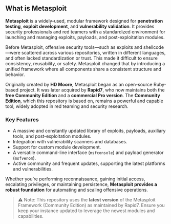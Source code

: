 ## What is Metasploit

**Metasploit** is a widely-used, modular framework designed for **penetration testing**, **exploit development**, and **vulnerability validation**. It provides security professionals and red teamers with a standardized environment for launching and managing exploits, payloads, and post-exploitation modules.

Before Metasploit, offensive security tools—such as exploits and shellcode—were scattered across various repositories, written in different languages, and often lacked standardization or trust. This made it difficult to ensure consistency, reusability, or safety. Metasploit changed that by introducing a unified framework where all components share a consistent structure and behavior.

Originally created by **HD Moore**, Metasploit began as an open-source Ruby-based project. It was later acquired by **Rapid7**, who now maintains both the **free Community Edition** and a **commercial Pro version**. The **Community Edition**, which this repository is based on, remains a powerful and capable tool, widely adopted in red teaming and security research.

### Key Features

- A massive and constantly updated library of exploits, payloads, auxiliary tools, and post-exploitation modules.
- Integration with vulnerability scanners and databases.
- Support for custom module development.
- A versatile command-line interface (`msfconsole`) and payload generator (`msfvenom`).
- Active community and frequent updates, supporting the latest platforms and vulnerabilities.

Whether you’re performing reconnaissance, gaining initial access, escalating privileges, or maintaining persistence, **Metasploit provides a robust foundation** for automating and scaling offensive operations.

> ⚠️ Note: This repository uses the **latest version** of the Metasploit Framework (Community Edition) as maintained by Rapid7. Ensure you keep your instance updated to leverage the newest modules and capabilities.
